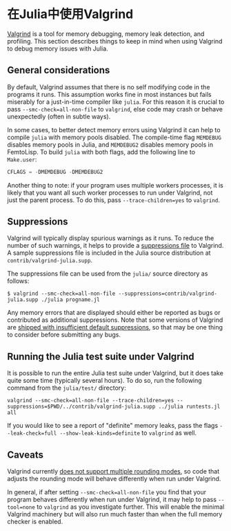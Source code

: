 # 在Julia中使用Valgrind

[Valgrind](http://valgrind.org/) is a tool for memory debugging, memory leak detection, and profiling.
 This section describes things to keep in mind when using Valgrind to debug memory issues with
Julia.

## General considerations

By default, Valgrind assumes that there is no self modifying code in the programs it runs.  This
assumption works fine in most instances but fails miserably for a just-in-time compiler like
`julia`.  For this reason it is crucial to pass `--smc-check=all-non-file` to `valgrind`, else
code may crash or behave unexpectedly (often in subtle ways).

In some cases, to better detect memory errors using Valgrind it can help to compile `julia` with
memory pools disabled.  The compile-time flag `MEMDEBUG` disables memory pools in Julia, and
`MEMDEBUG2` disables memory pools in FemtoLisp.  To build `julia` with both flags, add the following
line to `Make.user`:

```julia
CFLAGS = -DMEMDEBUG -DMEMDEBUG2
```

Another thing to note: if your program uses multiple workers processes, it is likely that you
want all such worker processes to run under Valgrind, not just the parent process.  To do this,
pass `--trace-children=yes` to `valgrind`.

## Suppressions

Valgrind will typically display spurious warnings as it runs.  To reduce the number of such warnings,
it helps to provide a [suppressions file](http://valgrind.org/docs/manual/manual-core.html#manual-core.suppress)
to Valgrind.  A sample suppressions file is included in the Julia source distribution at `contrib/valgrind-julia.supp`.

The suppressions file can be used from the `julia/` source directory as follows:

```
$ valgrind --smc-check=all-non-file --suppressions=contrib/valgrind-julia.supp ./julia progname.jl
```

Any memory errors that are displayed should either be reported as bugs or contributed as additional
suppressions.  Note that some versions of Valgrind are [shipped with insufficient default suppressions](https://github.com/JuliaLang/julia/issues/8314#issuecomment-55766210),
so that may be one thing to consider before submitting any bugs.

## Running the Julia test suite under Valgrind

It is possible to run the entire Julia test suite under Valgrind, but it does take quite some
time (typically several hours).  To do so, run the following command from the `julia/test/` directory:

```
valgrind --smc-check=all-non-file --trace-children=yes --suppressions=$PWD/../contrib/valgrind-julia.supp ../julia runtests.jl all
```

If you would like to see a report of "definite" memory leaks, pass the flags `--leak-check=full --show-leak-kinds=definite`
to `valgrind` as well.

## Caveats

Valgrind currently [does not support multiple rounding modes](https://bugs.kde.org/show_bug.cgi?id=136779),
so code that adjusts the rounding mode will behave differently when run under Valgrind.

In general, if after setting `--smc-check=all-non-file` you find that your program behaves differently
when run under Valgrind, it may help to pass `--tool=none` to `valgrind` as you investigate further.
 This will enable the minimal Valgrind machinery but will also run much faster than when the full
memory checker is enabled.
